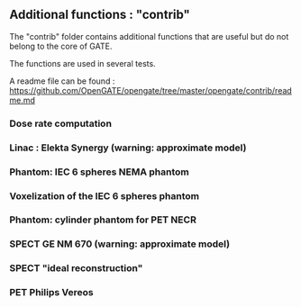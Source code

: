 ## Additional functions : "contrib"

The "contrib" folder contains additional functions that are useful but do not belong to the core of GATE.

The functions are used in several tests.

A readme file can be found : https://github.com/OpenGATE/opengate/tree/master/opengate/contrib/readme.md

### Dose rate computation

### Linac : Elekta Synergy (warning: approximate model)

### Phantom: IEC 6 spheres NEMA phantom

### Voxelization of the IEC 6 spheres phantom

### Phantom: cylinder phantom for PET NECR

### SPECT GE NM 670 (warning: approximate model)

### SPECT "ideal reconstruction"

### PET Philips Vereos
